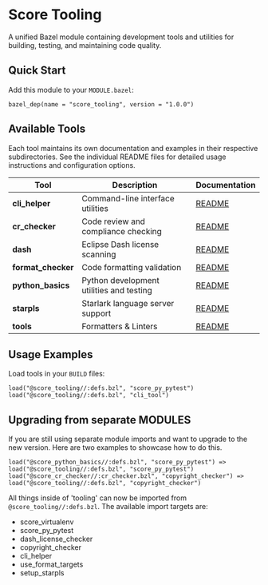 # Score Tooling

A unified Bazel module containing development tools and utilities for building, testing, and maintaining code quality.

## Quick Start

Add this module to your `MODULE.bazel`:

```starlark
bazel_dep(name = "score_tooling", version = "1.0.0")
```

## Available Tools

Each tool maintains its own documentation and examples in their respective subdirectories.
See the individual README files for detailed usage instructions and configuration options.

| Tool | Description | Documentation |
|------|-------------|---------------|
| **cli_helper** | Command-line interface utilities | [README](cli_helper/README.md) |
| **cr_checker** | Code review and compliance checking | [README](cr_checker/README.md) |
| **dash** | Eclipse Dash license scanning | [README](dash/README.md) |
| **format_checker** | Code formatting validation | [README](format_checker/README.md) |
| **python_basics** | Python development utilities and testing | [README](python_basics/README.md) |
| **starpls** | Starlark language server support | [README](starpls/README.md) |
| **tools** | Formatters & Linters | [README](tools/README.md) |

## Usage Examples

Load tools in your `BUILD` files:

```starlark
load("@score_tooling//:defs.bzl", "score_py_pytest")
load("@score_tooling//:defs.bzl", "cli_tool")
```

## Upgrading from separate MODULES

If you are still using separate module imports and want to upgrade to the new version. 
Here are two examples to showcase how to do this.

```
load("@score_python_basics//:defs.bzl", "score_py_pytest") => load("@score_tooling//:defs.bzl", "score_py_pytest")
load("@score_cr_checker//:cr_checker.bzl", "copyright_checker") => load("@score_tooling//:defs.bzl", "copyright_checker")
```
All things inside of 'tooling' can now be imported from `@score_tooling//:defs.bzl`. 
The available import targets are:

- score_virtualenv
- score_py_pytest
- dash_license_checker
- copyright_checker
- cli_helper
- use_format_targets
- setup_starpls
